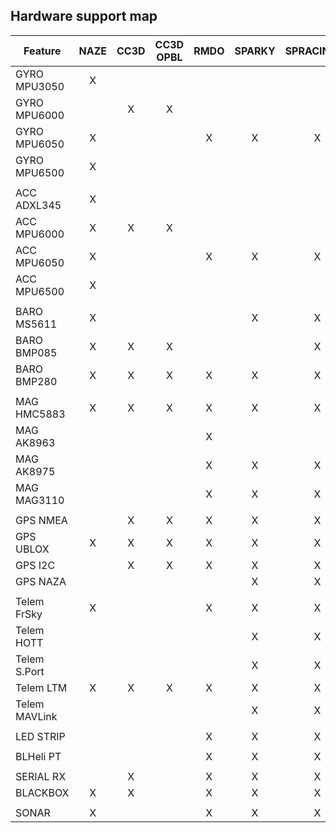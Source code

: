 ## Hardware support map ##

| Feature       | NAZE | CC3D | CC3D OPBL | RMDO | SPARKY | SPRACINGF3 | SPRACINGF3EVO | FURYF3 | RCEXPLORERF3 | COLIBRI_RACE | ANYFC | REVO | BLUEJAYF4 |
|---------------|:----:|:----:|:---------:|:----:|:------:|:----------:|:-------------:|:------:|:------------:|:------------:|:-----:|:----:|:----------|
| GYRO MPU3050  | X    |      |           |      |        |            |               |        |              |              |       |      |           |
| GYRO MPU6000  |      | X    | X         |      |        |            |               | X      | X            |              | X     | X    |           |
| GYRO MPU6050  | X    |      |           | X    | X      | X          |               |        |              |              |       |      |           |
| GYRO MPU6500  | X    |      |           |      |        |            | X             | X      |              | X            |       |      | X         |
|               |      |      |           |      |        |            |               |        |              |              |       |      |           |
| ACC ADXL345   | X    |      |           |      |        |            |               |        |              |              |       |      |           |
| ACC MPU6000   | X    | X    | X         |      |        |            |               | X      | X            |              | X     | X    |           |
| ACC MPU6050   | X    |      |           | X    | X      | X          |               |        |              |              |       |      |           |
| ACC MPU6500   | X    |      |           |      |        |            | X             | X      |              | X            |       |      | X         |
|               |      |      |           |      |        |            |               |        |              |              |       |      |           |
| BARO MS5611   | X    |      |           |      | X      | X          | X             | X      | X            | X            | X     | X    | X         |
| BARO BMP085   | X    | X    | X         |      |        | X          |               |        |              |              |       |      | X         |
| BARO BMP280   | X    | X    | X         | X    | X      | X          | X             | X      |              |              |       |      | X         |
|               |      |      |           |      |        |            |               |        |              |              |       |      |           |
| MAG HMC5883   | X    | X    | X         | X    | X      | X          | X             | X      | X            | X            | X     | X    | X         |
| MAG AK8963    |      |      |           | X    |        |            | X             |        |              |              |       |      | X         |
| MAG AK8975    |      |      |           | X    | X      | X          |               | X      | X            | X            |       |      | X         |
| MAG MAG3110   |      |      |           | X    | X      | X          |               | X      |              |              |       |      | X         |
|               |      |      |           |      |        |            |               |        |              |              |       |      |           |
| GPS NMEA      |      | X    | X         | X    | X      | X          | X             | X      | X            | X            | X     | X    | X         |
| GPS UBLOX     | X    | X    | X         | X    | X      | X          | X             | X      | X            | X            | X     | X    | X         |
| GPS I2C       |      | X    | X         | X    | X      | X          | X             | X      | X            | X            | X     | X    | X         |
| GPS NAZA      |      |      |           |      | X      | X          | X             | X      | X            | X            | X     | X    | X         |
|               |      |      |           |      |        |            |               |        |              |              |       |      |           |
| Telem FrSky   | X    |      |           | X    | X      | X          | X             | X      | X            | X            | X     | X    | X         |
| Telem HOTT    |      |      |           |      | X      | X          | X             | X      | X            | X            | X     | X    | X         |
| Telem S.Port  |      |      |           |      | X      | X          | X             | X      | X            | X            | X     | X    | X         |
| Telem LTM     | X    | X    | X         | X    | X      | X          | X             | X      | X            | X            | X     | X    | X         |
| Telem MAVLink |      |      |           |      | X      | X          | X             | X      | X            | X            | X     | X    | X         |
|               |      |      |           |      |        |            |               |        |              |              |       |      |           |
| LED STRIP     |      |      |           | X    | X      | X          | X             | X      | X            | X            | X     | X    | X         |
|               |      |      |           |      |        |            |               |        |              |              |       |      |           |
| BLHeli PT     |      |      |           | X    | X      | X          | X             | X      | X            | X            | X     | X    | X         |
|               |      |      |           |      |        |            |               |        |              |              |       |      |           |
| SERIAL RX     |      | X    |           | X    | X      | X          | X             | X      | X            | X            | X     | X    | X         |
| BLACKBOX      | X    | X    |           | X    | X      | X          | X             | X      | X            | X            | X     | X    | X         |
|               |      |      |           |      |        |            |               |        |              |              |       |      |           |
| SONAR         | X    |      |           | X    | X      | X          |               | X      | X            | X            | X     | X    | X         |
